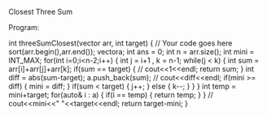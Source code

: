Closest Three Sum


Program:

  int threeSumClosest(vector<int> arr, int target) {
        // Your code goes here
        sort(arr.begin(),arr.end());
        vector<int>a;
        int ans = 0;
        int n = arr.size();
        int mini = INT_MAX;
        for(int i=0;i<n-2;i++)
        {
            int j = i+1 , k = n-1;
            while(j < k)
            {
                int sum = arr[i]+arr[j]+arr[k];
                if(sum == target)
                {
                    // cout<<1<<endl;
                    return sum;
                }
                int diff = abs(sum-target);
                a.push_back(sum);
                // cout<<diff<<endl;
                if(mini >= diff)
                {
                    mini = diff;
                }
                if(sum < target)
                {
                    j++;
                }
                else
                {
                    k--;
                }
            }
        }
        int temp = mini+target;
        for(auto& i : a)
        {
            if(i == temp)
            {
                return temp;
            }
        }
        // cout<<mini<<" "<<target<<endl;
        return target-mini;
    }
